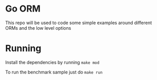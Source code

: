 # Go ORM

This repo will be used to code some simple examples around different ORMs and the low level options

# Running

Install the dependencies by running `make mod`

To run the benchmark sample just do `make run`
